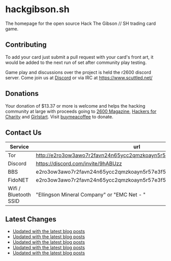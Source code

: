 # hackgibson.sh
The homepage for the open source Hack The Gibson // SH trading card game.


## Contributing

To add your card just submit a pull request with your card's front art, it would be added to the next run of set after community play testing.

Game play and discussions over the project is held the r2600 discord server. Come join us at [Discord](https://discord.com/invite/9hABUzz) or via IRC at https://www.scuttled.net/


## Donations

Your donation of $13.37 or more is welcome and helps the hacking community at large with proceeds going to [2600 Magazine](https://2600.com/), [Hackers for Charity](https://hackersforcharity.org) and [Girlstart](https://girlstart.org).  Visit [buymeacoffee](https://www.buymeacoffee.com/hackgibson.sh) to donate.


## Contact Us

Service | url
-|-
Tor | http://e2ro3ow3awo7r2favn24n65ycc2qmzkoayn5r57e3f56nvjwdcgg32ad.onion
Discord | https://discord.com/invite/9hABUzz
BBS | e2ro3ow3awo7r2favn24n65ycc2qmzkoayn5r57e3f56nvjwdcgg32ad.onion:23
FidoNET | e2ro3ow3awo7r2favn24n65ycc2qmzkoayn5r57e3f56nvjwdcgg32ad.onion:24554
Wifi / Bluetooth SSID | "Ellingson Mineral Company" or "EMC Net - <fidonet address>"

## Latest Changes
<!-- BLOG-POST-LIST:START -->
- [Updated with the latest blog posts](https://github.com/DFW2600/hackgibson.sh/commit/06e98e9a3eb7403b53fd15931fcfeb5d48dc7732)
- [Updated with the latest blog posts](https://github.com/DFW2600/hackgibson.sh/commit/af00e672c20bb9771ecba4d1fea92b9bbf2516ac)
- [Updated with the latest blog posts](https://github.com/DFW2600/hackgibson.sh/commit/8287fd6d3099f5f8920d18b29e96e733377b1be7)
- [Updated with the latest blog posts](https://github.com/DFW2600/hackgibson.sh/commit/8886291009b1388885fa45c7f815bfc40efb491c)
- [Updated with the latest blog posts](https://github.com/DFW2600/hackgibson.sh/commit/df5a1c2a3db468a97196609626a3c759c12f2352)
<!-- BLOG-POST-LIST:END -->
